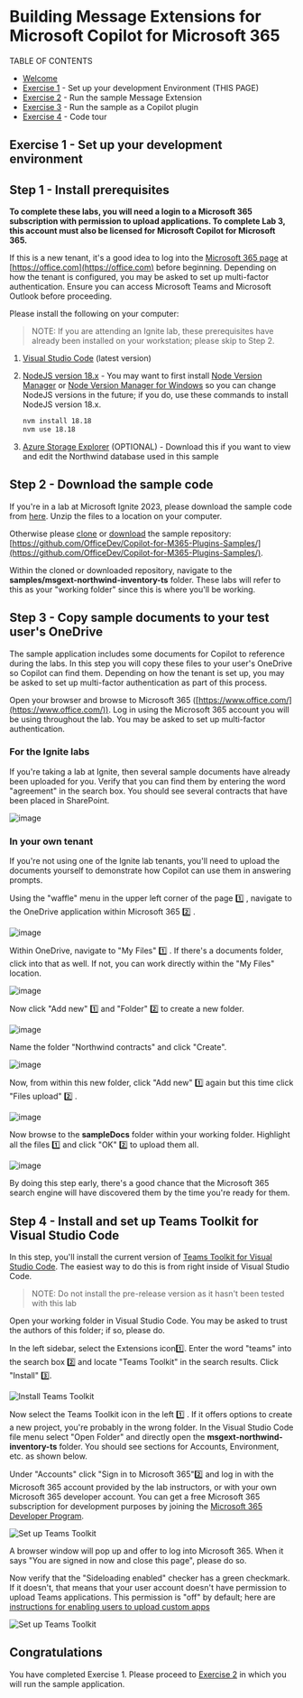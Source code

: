 # Building Message Extensions for Microsoft Copilot for Microsoft 365

TABLE OF CONTENTS

* [Welcome](./Exercise%2000%20-%20Welcome.md)
* [Exercise 1](./Exercise%2001%20-%20Set%20up.md) - Set up your development Environment  (THIS PAGE)
* [Exercise 2](./Exercise%2002%20-%20Run%20sample%20app.md) - Run the sample Message Extension
* [Exercise 3](./Exercise%2003%20-%20Run%20in%20Copilot.md) - Run the sample as a Copilot plugin
* [Exercise 4](./Exercise%2004%20-%20Code%20tour.md) - Code tour

## Exercise 1 - Set up your development environment

## Step 1 - Install prerequisites

**To complete these labs, you will need a login to a Microsoft 365 subscription with permission to upload applications. To complete Lab 3, this account must also be licensed for Microsoft Copilot for Microsoft 365.**

If this is a new tenant, it's a good idea to log into the [Microsoft 365 page](https://office.com) at [https://office.com](https://office.com) before beginning. Depending on how the tenant is configured, you may be asked to set up multi-factor authentication. Ensure you can access Microsoft Teams and Microsoft Outlook before proceeding.

Please install the following on your computer:

> NOTE: If you are attending an Ignite lab, these prerequisites have already been installed on your workstation; please skip to Step 2.

1. [Visual Studio Code](https://code.visualstudio.com/) (latest version)

2. [NodeJS version 18.x](https://nodejs.org/download/release/v18.18.2/) - You may want to first install [Node Version Manager](https://github.com/nvm-sh/nvm) or [Node Version Manager for Windows](https://github.com/coreybutler/nvm-windows) so you can change NodeJS versions in the future; if you do, use these commands to install NodeJS version 18.x.

    ~~~sh
    nvm install 18.18
    nvm use 18.18
    ~~~

3. [Azure Storage Explorer](https://azure.microsoft.com/products/storage/storage-explorer/) (OPTIONAL) - Download this if you want to view and edit the Northwind database used in this sample

## Step 2 - Download the sample code

If you're in a lab at Microsoft Ignite 2023, please download the sample code from [here](https://github.com/OfficeDev/Copilot-for-M365-Plugins-Samples/archive/refs/heads/main.zip). Unzip the files to a location on your computer.

Otherwise please [clone](https://github.com/OfficeDev/Copilot-for-M365-Plugins-Samples.git) or [download](https://github.com/OfficeDev/Copilot-for-M365-Plugins-Samples.git) the sample repository:  [https://github.com/OfficeDev/Copilot-for-M365-Plugins-Samples/](https://github.com/OfficeDev/Copilot-for-M365-Plugins-Samples/).

Within the cloned or downloaded repository, navigate to the **samples/msgext-northwind-inventory-ts** folder. These labs will refer to this as your "working folder" since this is where you'll be working.

## Step 3 - Copy sample documents to your test user's OneDrive

The sample application includes some documents for Copilot to reference during the labs. In this step you will copy these files to your user's OneDrive so Copilot can find them. Depending on how the tenant is set up, you may be asked to set up multi-factor authentication as part of this process.

Open your browser and browse to Microsoft 365 ([https://www.office.com/](https://www.office.com/)). Log in using the Microsoft 365 account you will be using throughout the lab. You may be asked to set up multi-factor authentication.

### For the Ignite labs

If you're taking a lab at Ignite, then several sample documents have already been uploaded for you. Verify that you can find them by entering the word "agreement" in the search box. You should see several contracts that have been placed in SharePoint.

![image](./images/01-02-CheckSampleFiles.png)

### In your own tenant

If you're not using one of the Ignite lab tenants, you'll need to upload the documents yourself to demonstrate how Copilot can use them in answering prompts.

Using the "waffle" menu in the upper left corner of the page 1️⃣ , navigate to the OneDrive application within Microsoft 365 2️⃣ .

![image](./images/01-02-CopySampleFiles-01.png)

Within OneDrive, navigate to "My Files" 1️⃣ . If there's a documents folder, click into that as well. If not, you can work directly within the "My Files" location.

![image](./images/01-02-CopySampleFiles-02.png)

Now click "Add new" 1️⃣ and "Folder" 2️⃣ to create a new folder.

![image](./images/01-02-CopySampleFiles-03.png)

Name the folder "Northwind contracts" and click "Create".

![image](./images/01-02-CopySampleFiles-03b.png)

Now, from within this new folder, click "Add new" 1️⃣  again but this time click "Files upload" 2️⃣ .

![image](./images/01-02-CopySampleFiles-04.png)

Now browse to the **sampleDocs** folder within your working folder. Highlight all the files 1️⃣ and click "OK" 2️⃣  to upload them all.

![image](./images/01-02-CopySampleFiles-05.png)

By doing this step early, there's a good chance that the Microsoft 365 search engine will have discovered them by the time you're ready for them.

## Step 4 - Install and set up Teams Toolkit for Visual Studio Code

In this step, you'll install the current version of [Teams Toolkit for Visual Studio Code](https://learn.microsoft.com/microsoftteams/platform/toolkit/teams-toolkit-fundamentals?pivots=visual-studio-code-v5). The easiest way to do this is from right inside of Visual Studio Code.

> NOTE: Do not install the pre-release version as it hasn't been tested with this lab

Open your working folder in Visual Studio Code. You may be asked to trust the authors of this folder; if so, please do.

In the left sidebar, select the Extensions icon1️⃣. Enter the word "teams" into the search box 2️⃣ and locate "Teams Toolkit" in the search results. Click "Install" 3️⃣.

![Install Teams Toolkit](./images/01-04-Install-TTK-01.png)

Now select the Teams Toolkit icon in the left 1️⃣ . If it offers options to create a new project, you're probably in the wrong folder. In the Visual Studio Code file menu select "Open Folder" and directly open the **msgext-northwind-inventory-ts** folder. You should see sections for Accounts, Environment, etc. as shown below.

Under "Accounts" click "Sign in to Microsoft 365"2️⃣ and log in with the Microsoft 365 account provided by the lab instructors, or with your own Microsoft 365 developer account. You can get a free Microsoft 365 subscription for development purposes by joining the [Microsoft 365 Developer Program](https://developer.microsoft.com/microsoft-365/dev-program).

![Set up Teams Toolkit](./images/01-04-Setup-TTK-01.png)

A browser window will pop up and offer to log into Microsoft 365. When it says "You are signed in now and close this page", please do so.

Now verify that the "Sideloading enabled" checker has a green checkmark. If it doesn't, that means that your user account doesn't have permission to upload Teams applications. This permission is "off" by default; here are [instructions for enabling users to upload custom apps](https://learn.microsoft.com/microsoftteams/teams-custom-app-policies-and-settings#allow-users-to-upload-custom-apps)

![Set up Teams Toolkit](./images/01-04-Setup-TTK-03.png)

## Congratulations

You have completed Exercise 1.
Please proceed to [Exercise 2](./Exercise%2002%20-%20Run%20sample%20app.md) in which you will run the sample application.
